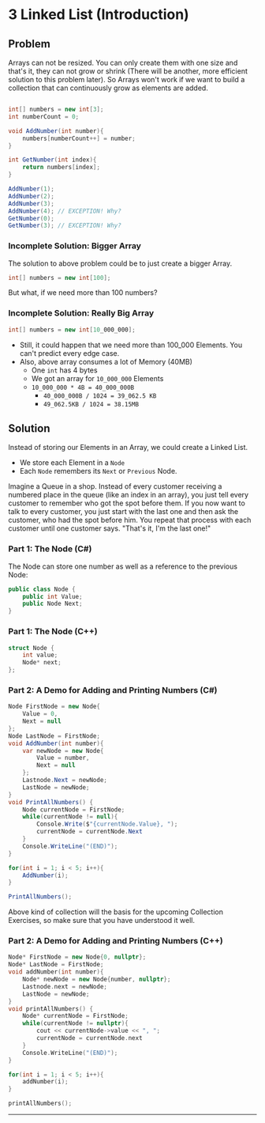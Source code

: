 # 3 Linked List (Introduction)

## Problem
Arrays can not be resized. You can only create them with one size and that's it, they can not grow or shrink (There will be another, more efficient solution to this problem later). So Arrays won't work if we want to build a collection that can continuously grow as elements are added.

```cs

int[] numbers = new int[3];
int numberCount = 0;

void AddNumber(int number){
    numbers[numberCount++] = number;
}

int GetNumber(int index){
    return numbers[index];
}

AddNumber(1);
AddNumber(2);
AddNumber(3);
AddNumber(4); // EXCEPTION! Why?
GetNumber(0);
GetNumber(3); // EXCEPTION! Why?
```

### Incomplete Solution: Bigger Array

The solution to above problem could be to just create a bigger Array.

```cs
int[] numbers = new int[100];
```

But what, if we need more than 100 numbers?

### Incomplete Solution: Really Big Array

```cs
int[] numbers = new int[10_000_000];
```

- Still, it could happen that we need more than 100_000 Elements. You can't predict every edge case.
- Also, above array consumes a lot of Memory (40MB)
  - One `int` has 4 bytes
  - We got an array for `10_000_000` Elements
  - `10_000_000 * 4B = 40_000_000B`
    - `40_000_000B / 1024 = 39_062.5 KB`
    - `49_062.5KB / 1024 = 38.15MB`

## Solution
Instead of storing our Elements in an Array, we could create a Linked List.
- We store each Element in a `Node`
- Each `Node` remembers its `Next` or `Previous` Node.

Imagine a Queue in a shop. Instead of every customer receiving a numbered place in the queue (like an index in an array), you just tell every customer to remember who got the spot before them. If you now want to talk to every customer, you just start with the last one and then ask the customer, who had the spot before him. You repeat that process with each customer until one customer says. "That's it, I'm the last one!"

### Part 1: The Node (C#)
The Node can store one number as well as a reference to the previous Node:

```cs
public class Node {
    public int Value;
    public Node Next;
}
```

### Part 1: The Node (C++)

```c++
struct Node {
    int value;
    Node* next;
};
```

### Part 2: A Demo for Adding and Printing Numbers (C#)

```cs
Node FirstNode = new Node{
    Value = 0,
    Next = null
};
Node LastNode = FirstNode;
void AddNumber(int number){
    var newNode = new Node{
        Value = number,
        Next = null
    };
    Lastnode.Next = newNode;
    LastNode = newNode;
}
void PrintAllNumbers() {
    Node currentNode = FirstNode;
    while(currentNode != null){
        Console.Write($"{currentNode.Value}, ");
        currentNode = currentNode.Next
    }
    Console.WriteLine("(END)");
}

for(int i = 1; i < 5; i++){
    AddNumber(i);
}

PrintAllNumbers();
```

Above kind of collection will the basis for the upcoming Collection Exercises, so make sure that you have understood it well.

### Part 2: A Demo for Adding and Printing Numbers (C++)

```c++
Node* FirstNode = new Node{0, nullptr};
Node* LastNode = FirstNode;
void addNumber(int number){
    Node* newNode = new Node{number, nullptr};
    Lastnode.next = newNode;
    LastNode = newNode;
}
void printAllNumbers() {
    Node* currentNode = FirstNode;
    while(currentNode != nullptr){
        cout << currentNode->value << ", ";
        currentNode = currentNode.next
    }
    Console.WriteLine("(END)");
}

for(int i = 1; i < 5; i++){
    addNumber(i);
}

printAllNumbers();
```

---